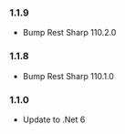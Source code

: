 ### 1.1.9
- Bump Rest Sharp 110.2.0

### 1.1.8
- Bump Rest Sharp 110.1.0

### 1.1.0

- Update to .Net 6